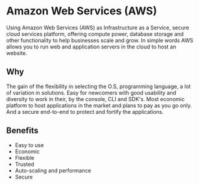 # Amazon Web Services (AWS)

Using Amazon Web Services (AWS) as Infrastructure as a Service, secure cloud services platform, offering compute power, database storage and other functionality to help businesses scale and grow. In simple words AWS allows you to run web and application servers in the cloud to host an website.

## Why

The gain of the flexibility in selecting the O.S, programming language, a lot of variation in solutions. Easy for newcomers with good usability and diversity to work in their, by the console, CLI and SDK's. Most economic platform to host applications in the market and plans to pay as you go only. And a secure end-to-end to protect and fortify the applications.

## Benefits

- Easy to use
- Economic
- Flexible
- Trusted
- Auto-scaling and performance
- Secure

